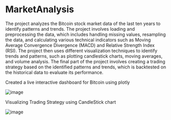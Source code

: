 # MarketAnalysis

The project analyzes the Bitcoin stock market data of the last ten years to identify patterns and trends. The project involves loading and preprocessing the data, which includes handling missing values, resampling the data, and calculating various technical indicators such as Moving Average Convergence Divergence (MACD) and Relative Strength Index (RSI). The project then uses different visualization techniques to identify trends and patterns, such as plotting candlestick charts, moving averages, and volume analysis. The final part of the project involves creating a trading strategy based on the identified patterns and trends, which is backtested on the historical data to evaluate its performance.

Created a live interactive dashboard for Bitcoin using plotly

![image](https://user-images.githubusercontent.com/25953950/220368157-8acde985-2e2f-4156-9b87-eeecd3004cd0.png)

Visualizing Trading Strategy using CandleStick chart

![image](https://user-images.githubusercontent.com/25953950/222441894-5fbf26de-0202-4b39-927b-26ef71edc5f5.png)
